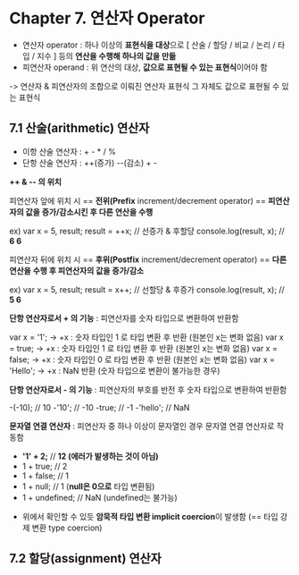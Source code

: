 # Chapter 7. 연산자 Operator


- 연산자 operator : 하나 이상의 **표현식을 대상**으로 [ 산술 / 할당 / 비교 / 논리 / 타입 / 지수 ] 등의 **연산을 수행해 하나의 값을 만듦**
- 피연산자 operand : 위 연산의 대상, **값으로 표현될 수 있는 표현식**이어야 함

-> 연산자 & 피연산자의 조합으로 이뤄진 연산자 표현식 그 자체도 값으로 표현될 수 있는 표현식



## 7.1 산술(arithmetic) 연산자


- 이항 산술 연산자 : + - * / %
- 단항 산술 연산자 : ++(증가) --(감소) + -


**++ & -- 의 위치**


피연산자 앞에 위치 시
== **전위(Prefix** increment/decrement operator) 
== **피연산자의 값을 증가/감소시킨 후 다른 연산을 수행** 

ex) 
var x = 5, result;
result = ++x; // 선증가 & 후할당
console.log(result, x); // **6 6** 


피연산자 뒤에 위치 시
== **후위(Postfix** increment/decrement operator) 
== **다른 연산을 수행 후 피연산자의 값을 증가/감소**

ex) 
var x = 5, result;
result = x++; // 선할당 & 후증가
console.log(result, x); // **5 6** 


**단항 연산자로서 + 의 기능**
: 피연산자를 숫자 타입으로 변환하여 반환함

var x = '1';      -> +x : 숫자 타입인 1 로 타입 변환 후 반환 (원본인 x는 변화 없음)
var x = true;     -> +x : 숫자 타입인 1 로 타입 변환 후 반환 (원본인 x는 변화 없음)
var x = false;    -> +x : 숫자 타입인 0 로 타입 변환 후 반환 (원본인 x는 변화 없음)
var x = 'Hello';  -> +x : NaN 반환 (숫자 타입으로 변환이 불가능한 경우)


**단항 연산자로서 - 의 기능**
: 피연산자의 부호를 반전 후 숫자 타입으로 변환하여 반환함

-(-10);   // 10
-'10';    // -10
-true;    // -1
-'hello'; // NaN


**문자열 연결 연산자**
: 피연산자 중 하나 이상이 문자열인 경우 문자열 연결 연산자로 작동함 

- **'1' + 2;** // **12 (에러가 발생하는 것이 아님)**
- 1 + true; // 2
- 1 + false; // 1
- 1 + null; // 1 (**null은 0으로** 타입 변환됨)
- 1 + undefined; // NaN (undefined는 불가능)

* 위에서 확인할 수 있듯 **암묵적 타입 변환 implicit coercion**이 발생함 (== 타입 강제 변환 type coercion)



## 7.2 할당(assignment) 연산자



